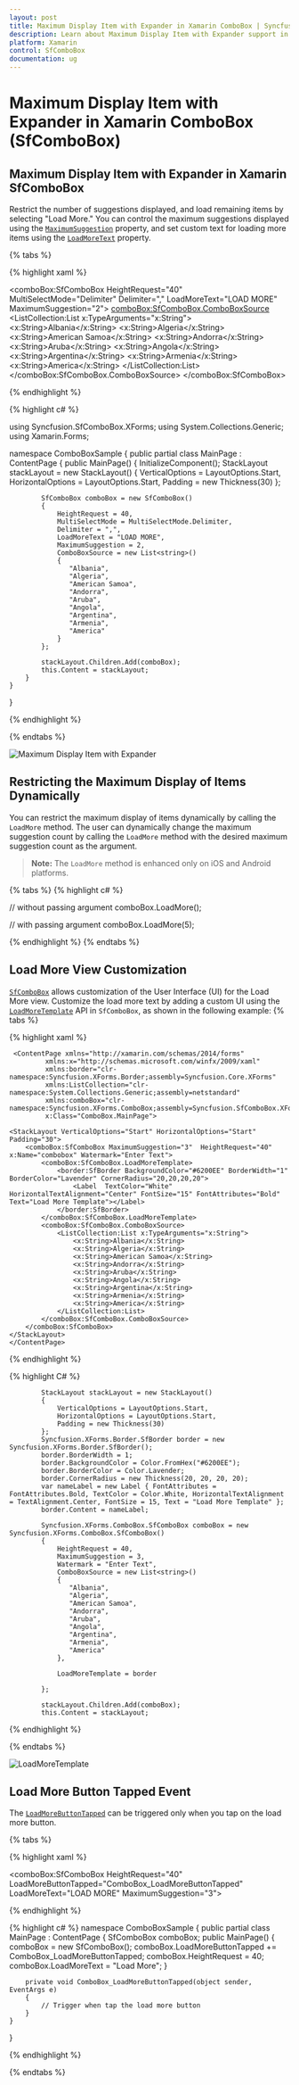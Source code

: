```yaml
---
layout: post
title: Maximum Display Item with Expander in Xamarin ComboBox | Syncfusion
description: Learn about Maximum Display Item with Expander support in the Syncfusion Xamarin ComboBox (SfComboBox) control and more.
platform: Xamarin
control: SfComboBox
documentation: ug
---
```

# Maximum Display Item with Expander in Xamarin ComboBox (SfComboBox)

## Maximum Display Item with Expander in Xamarin SfComboBox

Restrict the number of suggestions displayed, and load remaining items by selecting "Load More." You can control the maximum suggestions displayed using the [`MaximumSuggestion`](https://help.syncfusion.com/cr/xamarin/Syncfusion.XForms.ComboBox.SfComboBox.html#Syncfusion_XForms_ComboBox_SfComboBox_MaximumSuggestion) property, and set custom text for loading more items using the [`LoadMoreText`](https://help.syncfusion.com/cr/xamarin/Syncfusion.XForms.ComboBox.SfComboBox.html#Syncfusion_XForms_ComboBox_SfComboBox_LoadMoreText) property.

{% tabs %}

{% highlight xaml %}

<?xml version="1.0" encoding="utf-8" ?>
<ContentPage xmlns="http://xamarin.com/schemas/2014/forms"
             xmlns:x="http://schemas.microsoft.com/winfx/2009/xaml"
             xmlns:comboBox="clr-namespace:Syncfusion.SfComboBox.XForms;assembly=Syncfusion.SfComboBox.XForms"
             xmlns:ListCollection="clr-namespace:System.Collections.Generic;assembly=netstandard"
             xmlns:local="clr-namespace:ComboBoxSample"
             x:Class="ComboBoxSample.MainPage">
    <StackLayout VerticalOptions="Start" 
                 HorizontalOptions="Start" 
                 Padding="30">
        <comboBox:SfComboBox HeightRequest="40"
                             MultiSelectMode="Delimiter"
                             Delimiter=","
                             LoadMoreText="LOAD MORE"
                             MaximumSuggestion="2">
            <comboBox:SfComboBox.ComboBoxSource>
               <ListCollection:List x:TypeArguments="x:String">
                    <x:String>Albania</x:String>
                    <x:String>Algeria</x:String>
                    <x:String>American Samoa</x:String>
                    <x:String>Andorra</x:String>
                    <x:String>Aruba</x:String>
                    <x:String>Angola</x:String>
                    <x:String>Argentina</x:String>
                    <x:String>Armenia</x:String>
                    <x:String>America</x:String>
                </ListCollection:List>
            </comboBox:SfComboBox.ComboBoxSource>
        </comboBox:SfComboBox>
    </StackLayout>
</ContentPage>

{% endhighlight %}

{% highlight c# %}

using Syncfusion.SfComboBox.XForms;
using System.Collections.Generic;
using Xamarin.Forms;

namespace ComboBoxSample
{
    public partial class MainPage : ContentPage
    {
        public MainPage()
        {
            InitializeComponent();
            StackLayout stackLayout = new StackLayout()
            {
                VerticalOptions = LayoutOptions.Start,
                HorizontalOptions = LayoutOptions.Start,
                Padding = new Thickness(30)
            };

            SfComboBox comboBox = new SfComboBox()
            {
                HeightRequest = 40,
                MultiSelectMode = MultiSelectMode.Delimiter,
                Delimiter = ",",
                LoadMoreText = "LOAD MORE",
                MaximumSuggestion = 2,
                ComboBoxSource = new List<string>()
                {
                   "Albania",
                   "Algeria",
                   "American Samoa",
                   "Andorra",
                   "Aruba",
                   "Angola",
                   "Argentina",
                   "Armenia",
                   "America"
                }
            };

            stackLayout.Children.Add(comboBox);
            this.Content = stackLayout;
        }
    }
}

{% endhighlight %}

{% endtabs %}

![Maximum Display Item with Expander](images/Maximum-display-item-with-Expander/LoadMore.png)

## Restricting the Maximum Display of Items Dynamically

You can restrict the maximum display of items dynamically by calling the `LoadMore` method. The user can dynamically change the maximum suggestion count by calling the `LoadMore` method with the desired maximum suggestion count as the argument.

> **Note:** The `LoadMore` method is enhanced only on iOS and Android platforms.

{% tabs %}
{% highlight c# %}

// without passing argument
comboBox.LoadMore();

// with passing argument
comboBox.LoadMore(5);

{% endhighlight %}
{% endtabs %}

## Load More View Customization

[`SfComboBox`](https://help.syncfusion.com/cr/xamarin/Syncfusion.XForms.ComboBox.SfComboBox.html) allows customization of the User Interface (UI) for the Load More view. Customize the load more text by adding a custom UI using the [`LoadMoreTemplate`](https://help.syncfusion.com/cr/xamarin/Syncfusion.XForms.ComboBox.SfComboBox.html#Syncfusion_XForms_ComboBox_SfComboBox_LoadMoreTemplate) API in `SfComboBox`, as shown in the following example:
{% tabs %}

{% highlight xaml %}

     <ContentPage xmlns="http://xamarin.com/schemas/2014/forms"
             xmlns:x="http://schemas.microsoft.com/winfx/2009/xaml"
             xmlns:border="clr-namespace:Syncfusion.XForms.Border;assembly=Syncfusion.Core.XForms"
			 xmlns:ListCollection="clr-namespace:System.Collections.Generic;assembly=netstandard"
             xmlns:comboBox="clr-namespace:Syncfusion.XForms.ComboBox;assembly=Syncfusion.SfComboBox.XForms"
             x:Class="ComboBox.MainPage">
    
    <StackLayout VerticalOptions="Start" HorizontalOptions="Start" Padding="30">
        <comboBox:SfComboBox MaximumSuggestion="3"  HeightRequest="40" x:Name="combobox" Watermark="Enter Text">
            <comboBox:SfComboBox.LoadMoreTemplate>
                <border:SfBorder BackgroundColor="#6200EE" BorderWidth="1" BorderColor="Lavender" CornerRadius="20,20,20,20">
                    <Label  TextColor="White"  HorizontalTextAlignment="Center" FontSize="15" FontAttributes="Bold" Text="Load More Template"></Label>
                </border:SfBorder>
            </comboBox:SfComboBox.LoadMoreTemplate>
            <comboBox:SfComboBox.ComboBoxSource>
                <ListCollection:List x:TypeArguments="x:String">
                    <x:String>Albania</x:String>
                    <x:String>Algeria</x:String>
                    <x:String>American Samoa</x:String>
                    <x:String>Andorra</x:String>
                    <x:String>Aruba</x:String>
                    <x:String>Angola</x:String>
                    <x:String>Argentina</x:String>
                    <x:String>Armenia</x:String>
                    <x:String>America</x:String>
                </ListCollection:List>
            </comboBox:SfComboBox.ComboBoxSource>
        </comboBox:SfComboBox>
    </StackLayout>
    </ContentPage>

{% endhighlight %} 

{% highlight C# %}

 
            StackLayout stackLayout = new StackLayout()
            {
                VerticalOptions = LayoutOptions.Start,
                HorizontalOptions = LayoutOptions.Start,
                Padding = new Thickness(30)
            };
            Syncfusion.XForms.Border.SfBorder border = new Syncfusion.XForms.Border.SfBorder();
            border.BorderWidth = 1;
            border.BackgroundColor = Color.FromHex("#6200EE");
            border.BorderColor = Color.Lavender;
            border.CornerRadius = new Thickness(20, 20, 20, 20);
            var nameLabel = new Label { FontAttributes = FontAttributes.Bold, TextColor = Color.White, HorizontalTextAlignment = TextAlignment.Center, FontSize = 15, Text = "Load More Template" };
            border.Content = nameLabel;

            Syncfusion.XForms.ComboBox.SfComboBox comboBox = new Syncfusion.XForms.ComboBox.SfComboBox()
            {
                HeightRequest = 40,
                MaximumSuggestion = 3,
                Watermark = "Enter Text",
                ComboBoxSource = new List<string>()
                {
                   "Albania",
                   "Algeria",
                   "American Samoa",
                   "Andorra",
                   "Aruba",
                   "Angola",
                   "Argentina",
                   "Armenia",
                   "America"
                },

                LoadMoreTemplate = border

            };

            stackLayout.Children.Add(comboBox);
            this.Content = stackLayout;

{% endhighlight %}

{% endtabs %}

![LoadMoreTemplate](images/Maximum-display-item-with-Expander/LoadMoreTemplate.png)

## Load More Button Tapped Event

The [`LoadMoreButtonTapped`](https://help.syncfusion.com/cr/xamarin/Syncfusion.XForms.ComboBox.SfComboBox.html#Syncfusion_XForms_ComboBox_SfComboBox_LoadMoreButtonTapped) can be triggered only when you tap on the load more button.

{% tabs %}

{% highlight xaml %}

 <comboBox:SfComboBox HeightRequest="40"
                      LoadMoreButtonTapped="ComboBox_LoadMoreButtonTapped"
                      LoadMoreText="LOAD MORE"
                      MaximumSuggestion="3">

{% endhighlight %}

{% highlight c# %}
namespace ComboBoxSample
{
    public partial class MainPage : ContentPage
    {
        SfComboBox comboBox;
        public MainPage()
        {
          comboBox = new SfComboBox();
          comboBox.LoadMoreButtonTapped += ComboBox_LoadMoreButtonTapped;
          comboBox.HeightRequest = 40;
          comboBox.LoadMoreText = "Load More";
        }

        private void ComboBox_LoadMoreButtonTapped(object sender, EventArgs e)
        {
            // Trigger when tap the load more button
        }
    }
}


{% endhighlight %}

{% endtabs %}
